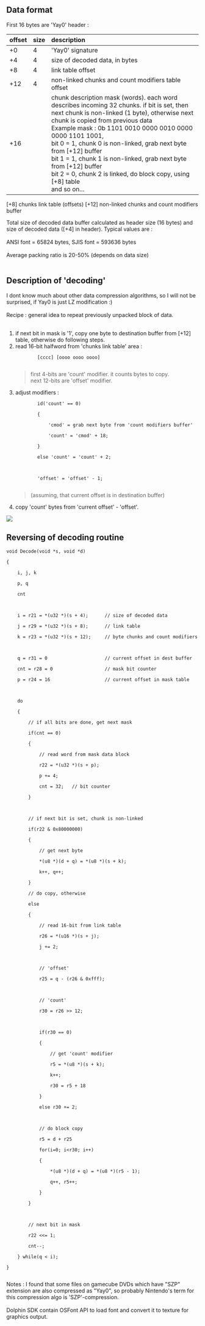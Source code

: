 ## Data format ##

First 16 bytes are 'Yay0' header :

|offset |size|     description|
|:------|:---|:---------------|
|  +0    |4       |'Yay0' signature|
|+4    |4       |size of decoded data, in bytes|
|+8    |4       |link table offset|
|+12   |4       |non-linked chunks and count modifiers table offset|
|+16           |  |chunk description mask (words). each word describes incoming 32 chunks. if bit is set, then next chunk is non-linked (1 byte), otherwise next chunk is copied from previous data<br>Example mask : 0b 1101 0010 0000 0010 0000 0000 1101 1001,<br>bit 0 = 1, chunk 0 is non-linked, grab next byte from [+12] buffer<br>bit 1 = 1, chunk 1 is non-linked, grab next byte from [+12] buffer<br>bit 2 = 0, chunk 2 is linked, do block copy, using [+8] table<br>and so on...<br>
<tr><td>[+8]</td><td>           </td><td>chunks link table (offsets)</td></tr>
<tr><td>[+12]</td><td>         </td><td>non-linked chunks and count modifiers buffer</td></tr></tbody></table>

Total size of decoded data buffer calculated as header size (16 bytes) and size of decoded data ([+4] in header). Typical values are :<br>
<br>
ANSI font = 65824 bytes, SJIS font = 593636 bytes<br>
<br>
Average packing ratio is 20-50% (depends on data size)<br>
<br>
<h2>Description of 'decoding'</h2>

I dont know much about other data compression algorithms, so I will not be surprised, if Yay0 is just LZ modification :)<br>
<br>
Recipe : general idea to repeat previously unpacked block of data.<br>
<br>
<ol><li>if next bit in mask is '1', copy one byte to destination buffer from [+12] table, otherwise do following steps.<br>
</li><li>read 16-bit halfword from 'chunks link table' area :<br>
<pre><code>        [cccc] [oooo oooo oooo]<br>
</code></pre>
<blockquote>first 4-bits are 'count' modifier. it counts bytes to copy.<br>
next 12-bits are 'offset' modifier.<br>
</blockquote></li><li>adjust modifiers :<br>
<pre><code>        id('count' == 0)<br>
        {<br>
            'cmod' = grab next byte from 'count modifiers buffer'<br>
            'count' = 'cmod' + 18;<br>
        }<br>
        else 'count' = 'count' + 2;<br>
<br>
        'offset' = 'offset' - 1;<br>
</code></pre>
<blockquote>(assuming, that current offset is in destination buffer)<br>
</blockquote></li><li>copy 'count' bytes from 'current offset' - 'offset'.</li></ol>

<img src='http://ogamespec.com/imgstore/whc4f4b763bb0d03.jpg' />

<h2>Reversing of decoding routine</h2>

<pre><code>void Decode(void *s, void *d)<br>
{<br>
    i, j, k<br>
    p, q<br>
    cnt<br>
<br>
    i = r21 = *(u32 *)(s + 4);      // size of decoded data<br>
    j = r29 = *(u32 *)(s + 8);      // link table<br>
    k = r23 = *(u32 *)(s + 12);     // byte chunks and count modifiers<br>
<br>
    q = r31 = 0                     // current offset in dest buffer<br>
    cnt = r28 = 0                   // mask bit counter<br>
    p = r24 = 16                    // current offset in mask table<br>
<br>
    do<br>
    {<br>
        // if all bits are done, get next mask<br>
        if(cnt == 0)<br>
        {<br>
            // read word from mask data block<br>
            r22 = *(u32 *)(s + p);<br>
            p += 4;<br>
            cnt = 32;   // bit counter<br>
        }<br>
<br>
        // if next bit is set, chunk is non-linked<br>
        if(r22 &amp; 0x80000000)<br>
        {<br>
            // get next byte<br>
            *(u8 *)(d + q) = *(u8 *)(s + k);<br>
            k++, q++;<br>
        }<br>
        // do copy, otherwise<br>
        else<br>
        {<br>
            // read 16-bit from link table<br>
            r26 = *(u16 *)(s + j);<br>
            j += 2;<br>
<br>
            // 'offset'<br>
            r25 = q - (r26 &amp; 0xfff);<br>
<br>
            // 'count'<br>
            r30 = r26 &gt;&gt; 12;<br>
<br>
            if(r30 == 0)<br>
            {<br>
                // get 'count' modifier<br>
                r5 = *(u8 *)(s + k);<br>
                k++;<br>
                r30 = r5 + 18<br>
            }<br>
            else r30 += 2;<br>
<br>
            // do block copy<br>
            r5 = d + r25<br>
            for(i=0; i&lt;r30; i++)<br>
            {<br>
                *(u8 *)(d + q) = *(u8 *)(r5 - 1);<br>
                q++, r5++;<br>
            }<br>
        }<br>
<br>
        // next bit in mask<br>
        r22 &lt;&lt;= 1;<br>
        cnt--;<br>
    } while(q &lt; i);<br>
}<br>
</code></pre>

Notes : I found that some files on gamecube DVDs which have "SZP" extension are also compressed as "Yay0", so probably Nintendo's term for this compression algo is 'SZP'-compression.<br>
<br>
Dolphin SDK contain OSFont API to load font and convert it to texture for graphics output.